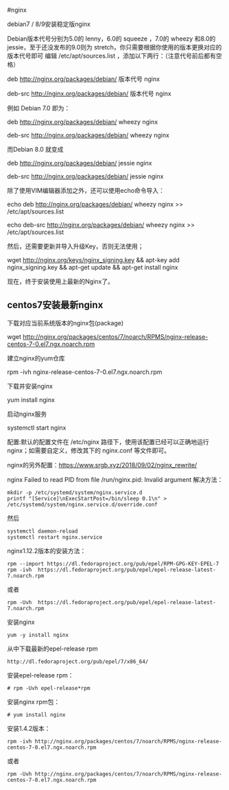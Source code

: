 #nginx

debian7 / 8/9安装稳定版nginx

Debian版本代号分别为5.0的 lenny，6.0的 squeeze ，7.0的 wheezy 和8.0的 jessie，至于还没发布的9.0则为 stretch，你只需要根据你使用的版本更换对应的版本代号即可
编辑 /etc/apt/sources.list ，添加以下两行：（注意代号前后都有空格）

deb http://nginx.org/packages/debian/ 版本代号 nginx

deb-src http://nginx.org/packages/debian/ 版本代号 nginx

例如 Debian 7.0 即为：

deb http://nginx.org/packages/debian/ wheezy nginx

deb-src http://nginx.org/packages/debian/ wheezy nginx

而Debian 8.0 就变成

deb http://nginx.org/packages/debian/ jessie nginx

deb-src http://nginx.org/packages/debian/ jessie nginx

除了使用VIM编辑器添加之外，还可以使用echo命令导入：

echo deb http://nginx.org/packages/debian/ wheezy nginx >> /etc/apt/sources.list

echo deb-src http://nginx.org/packages/debian/ wheezy nginx >> /etc/apt/sources.list


然后，还需要更新并导入升级Key，否则无法使用；

wget http://nginx.org/keys/nginx_signing.key && apt-key add nginx_signing.key && apt-get update && apt-get install nginx

现在，终于安装使用上最新的Nginx了。

centos7安装最新nginx
-----
下载对应当前系统版本的nginx包(package)

wget  http://nginx.org/packages/centos/7/noarch/RPMS/nginx-release-centos-7-0.el7.ngx.noarch.rpm

建立nginx的yum仓库

rpm -ivh nginx-release-centos-7-0.el7.ngx.noarch.rpm

下载并安装nginx

yum install nginx

启动nginx服务

systemctl start nginx

配置:默认的配置文件在 /etc/nginx 路径下，使用该配置已经可以正确地运行nginx；如需要自定义，修改其下的 nginx.conf 等文件即可。

nginx的另外配置：https://www.srgb.xyz/2018/09/02/nginx_rewrite/

nginx Failed to read PID from file /run/nginx.pid: Invalid argument 解决方法：
`````
mkdir -p /etc/systemd/system/nginx.service.d 
printf "[Service]\nExecStartPost=/bin/sleep 0.1\n" > /etc/systemd/system/nginx.service.d/override.conf 
````````
然后 
``````
systemctl daemon-reload 
systemctl restart nginx.service
``````````

nginx1.12.2版本的安装方法：
``````
rpm --import https://dl.fedoraproject.org/pub/epel/RPM-GPG-KEY-EPEL-7
rpm -ivh  https://dl.fedoraproject.org/pub/epel/epel-release-latest-7.noarch.rpm
```````
或者
```````
rpm -Uvh  https://dl.fedoraproject.org/pub/epel/epel-release-latest-7.noarch.rpm
`````````
安装nginx
`````
yum -y install nginx
````````
从中下载最新的epel-release rpm
```````
http://dl.fedoraproject.org/pub/epel/7/x86_64/
`````````
安装epel-release rpm：
`````
# rpm -Uvh epel-release*rpm
`````
安装nginx rpm包：
`````
# yum install nginx
``````
安装1.4.2版本：
``````
rpm -ivh http://nginx.org/packages/centos/7/noarch/RPMS/nginx-release-centos-7-0.el7.ngx.noarch.rpm
```````
或者
``````
rpm -Uvh http://nginx.org/packages/centos/7/noarch/RPMS/nginx-release-centos-7-0.el7.ngx.noarch.rpm
```````
